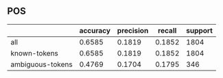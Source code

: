 
## POS

|                  | accuracy | precision | recall | support |
|------------------|----------|-----------|--------|---------|
| all              | 0.6585   | 0.1819    | 0.1852 | 1804    |
| known-tokens     | 0.6585   | 0.1819    | 0.1852 | 1804    |
| ambiguous-tokens | 0.4769   | 0.1704    | 0.1795 | 346     |

